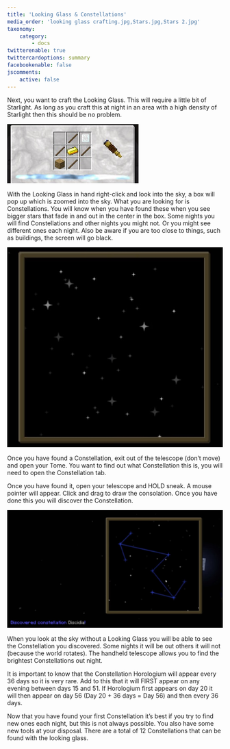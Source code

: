 ```yaml
---
title: 'Looking Glass & Constellations'
media_order: 'looking glass crafting.jpg,Stars.jpg,Stars 2.jpg'
taxonomy:
    category:
        - docs
twitterenable: true
twittercardoptions: summary
facebookenable: false
jscomments:
    active: false
---
```


Next, you want to craft the Looking Glass. This will require a little bit of Starlight. As long as you craft this at night in an area with a high density of Starlight then this should be no problem.

![](looking%20glass%20crafting.jpg)

With the Looking Glass in hand right-click and look into the sky, a box will pop up which is zoomed into the sky. What you are looking for is Constellations. You will know when you have found these when you see bigger stars that fade in and out in the center in the box. Some nights you will find Constellations and other nights you might not. Or you might see different ones each night. Also be aware if you are too close to things, such as buildings, the screen will go black.

![](Stars.jpg)

Once you have found a Constellation, exit out of the telescope (don’t move) and open your Tome. You want to find out what Constellation this is, you will need to open the Constellation tab.

Once you have found it, open your telescope and HOLD sneak. A mouse pointer will appear. Click and drag to draw the consolation. Once you have done this you will discover the Constellation.

![](Stars%202.jpg)

When you look at the sky without a Looking Glass you will be able to see the Constellation you discovered. Some nights it will be out others it will not (because the world rotates). The handheld telescope allows you to find the brightest Constellations out night.

It is important to know that the Constellation Horologium will appear every 36 days so it is very rare. Add to this that it will FIRST appear on any evening between days 15 and 51. If Horologium first appears on day 20 it will then appear on day 56 (Day 20 + 36 days = Day 56) and then every 36 days.

Now that you have found your first Constellation it’s best if you try to find new ones each night, but this is not always possible. You also have some new tools at your disposal. There are a total of 12 Constellations that can be found with the looking glass.
